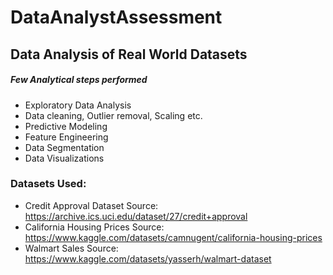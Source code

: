 # DataAnalystAssessment
## Data Analysis of Real World Datasets
##### Few Analytical steps performed
- Exploratory Data Analysis
- Data cleaning, Outlier removal, Scaling etc.
- Predictive Modeling
- Feature Engineering
- Data Segmentation
- Data Visualizations
### Datasets Used:
- Credit Approval Dataset
Source: https://archive.ics.uci.edu/dataset/27/credit+approval
- California Housing Prices
Source: https://www.kaggle.com/datasets/camnugent/california-housing-prices
- Walmart Sales
Source: https://www.kaggle.com/datasets/yasserh/walmart-dataset
